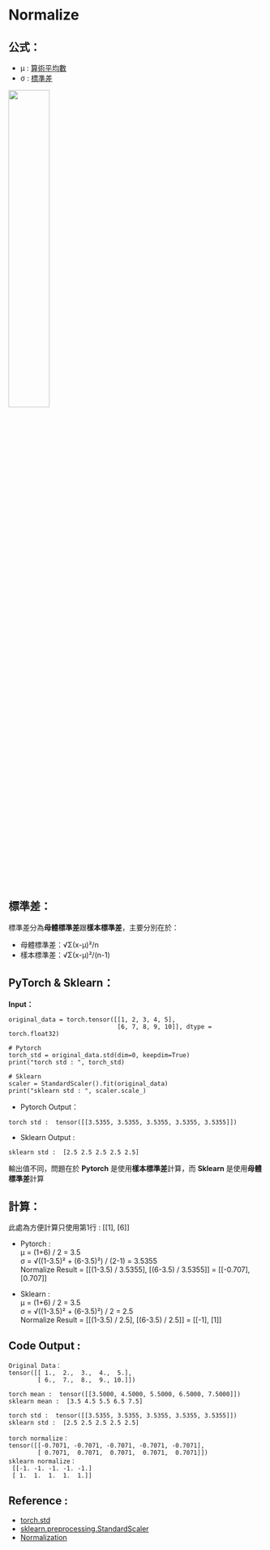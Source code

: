 # Normalize

## 公式：

* μ : [算術平均數](https://zh.wikipedia.org/wiki/%E7%AE%97%E6%9C%AF%E5%B9%B3%E5%9D%87%E6%95%B0)
* σ : [標準差](https://zh.wikipedia.org/wiki/%E6%A8%99%E6%BA%96%E5%B7%AE)

<img src="https://i.imgur.com/mVp33sv.png" width="40%" height="40%">

## 標準差：
標準差分為**母體標準差**跟**樣本標準差**，主要分別在於：
* 母體標準差：√Σ(x-μ)²/n
* 樣本標準差：√Σ(x-μ)²/(n-1)

## PyTorch & Sklearn：
**Input：**
```
original_data = torch.tensor([[1, 2, 3, 4, 5],
                              [6, 7, 8, 9, 10]], dtype = torch.float32)
                              
# Pytorch
torch_std = original_data.std(dim=0, keepdim=True)
print("torch std : ", torch_std)

# Sklearn
scaler = StandardScaler().fit(original_data)
print("sklearn std : ", scaler.scale_)
```
* Pytorch Output：
```
torch std :  tensor([[3.5355, 3.5355, 3.5355, 3.5355, 3.5355]])
```

* Sklearn Output : 
```
sklearn std :  [2.5 2.5 2.5 2.5 2.5]
```

輸出值不同，問題在於 **Pytorch** 是使用**樣本標準差**計算，而 **Sklearn** 是使用**母體標準差**計算

## 計算：
此處為方便計算只使用第1行 : [[1], [6]]
* Pytorch :  
μ = (1+6) / 2 = 3.5  
σ = √((1-3.5)² + (6-3.5)²) / (2-1) = 3.5355  
Normalize Result = [[(1-3.5) / 3.5355], [(6-3.5) / 3.5355]] = [[-0.707], [0.707]]

* Sklearn :   
μ = (1+6) / 2 = 3.5  
σ = √((1-3.5)² + (6-3.5)²) / 2 = 2.5  
Normalize Result = [[(1-3.5) / 2.5], [(6-3.5) / 2.5]] = [[-1], [1]]

## Code Output : 
```
Original Data：
tensor([[ 1.,  2.,  3.,  4.,  5.],
        [ 6.,  7.,  8.,  9., 10.]])

torch mean :  tensor([[3.5000, 4.5000, 5.5000, 6.5000, 7.5000]])
sklearn mean :  [3.5 4.5 5.5 6.5 7.5]

torch std :  tensor([[3.5355, 3.5355, 3.5355, 3.5355, 3.5355]])
sklearn std :  [2.5 2.5 2.5 2.5 2.5]

torch normalize：
tensor([[-0.7071, -0.7071, -0.7071, -0.7071, -0.7071],
        [ 0.7071,  0.7071,  0.7071,  0.7071,  0.7071]])
sklearn normalize： 
 [[-1. -1. -1. -1. -1.]
 [ 1.  1.  1.  1.  1.]]
```

## Reference : 
* [torch.std](https://pytorch.org/docs/stable/generated/torch.std.html)
* [sklearn.preprocessing.StandardScaler](https://scikit-learn.org/stable/modules/generated/sklearn.preprocessing.StandardScaler.html)
* [Normalization](https://zh.wikipedia.org/wiki/%E6%A0%87%E5%87%86%E5%8C%96_(%E7%BB%9F%E8%AE%A1%E5%AD%A6))